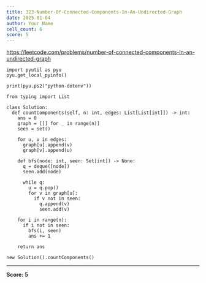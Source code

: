 ```yaml
---
title: 323-Number-Of-Connected-Components-In-An-Undirected-Graph
date: 2025-01-04
author: Your Name
cell_count: 6
score: 5
---
```


https://leetcode.com/problems/number-of-connected-components-in-an-undirected-graph


```
import pyutil as pyu
pyu.get_local_pyinfo()
```


```
print(pyu.ps2("python-dotenv"))
```


```
from typing import List
```


```
class Solution:
  def countComponents(self, n: int, edges: List[List[int]]) -> int:
    ans = 0
    graph = [[] for _ in range(n)]
    seen = set()

    for u, v in edges:
      graph[u].append(v)
      graph[v].append(u)

    def bfs(node: int, seen: Set[int]) -> None:
      q = deque([node])
      seen.add(node)

      while q:
        u = q.pop()
        for v in graph[u]:
          if v not in seen:
            q.append(v)
            seen.add(v)

    for i in range(n):
      if i not in seen:
        bfs(i, seen)
        ans += 1

    return ans
```


```
new Solution().countComponents()
```


---
**Score: 5**